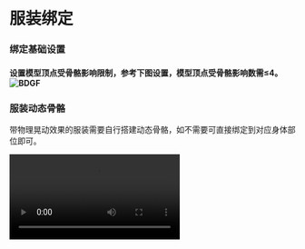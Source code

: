 # 服装绑定

### 绑定基础设置

#### 设置模型顶点受骨骼影响限制，参考下图设置，模型顶点受骨骼影响数需≤4。![BDGF](https://arkimg.ark.online/BDGF-1740537613695-4.png)

### 服装动态骨骼

带物理晃动效果的服装需要自行搭建动态骨骼，如不需要可直接绑定到对应身体部位即可。

<video controls src="https://arkimg.ark.online/服装动态骨骼介绍.mp4" />

### 动态骨骼命名规范

请按照下列规范设置骨骼，当不符合下列标准时，会导致动态骨骼无效或效果异常。
- 单个部位FBX模型骨骼上限为100根。
- 骨骼命名不要用软件自动生成的命名，建议添加一些独特的命名或者部件做前缀
- 带晃动效果骨骼第一根骨骼节点命名必须包含后缀“_Dynphy”。
- 末端骨骼命名必须包含后缀“_Nub ”。
裙子、桶袖子等 建议根据模型制作8条动态骨骼（长度一致）保证效果（4条/6条不过膝短裙可用）。
- 建议裙子、桶袖，片裙等骨骼按照顺时针顺序排布搭建，保证骨骼长短一致坐标轴朝向一致（其它非桶形部件可按规范搭建）。
- 建议命名中通过添加_F（前）、_FR（前右）、_R（右）、_BR（后右）、_B（后）、_BL（后左）、_L（左）、_FL（前左）等命名字段辅助定位骨骼方向。![fw](https://arkimg.ark.online/fw-1740476574164-8.png)


####  裸模衔接处权重。

- 裸模衔接处务必以此为准，不然动画播放时会**破面**或**穿插**。

- 服装部件的**接缝处**。权重需要**保持一致**。

- 例如：腰部接缝上装部分模型切口处权重 Spine_01：1， 下装部分模型切口处权重Spine_01：1。

  |     接缝位置     |                        女性权重参考图                        |              蒙皮数值               |                        男性权重参考图                        |               蒙皮数值               |
  | :--------------: | :----------------------------------------------------------: | :---------------------------------: | :----------------------------------------------------------: | :----------------------------------: |
  |    上装脖子处    | <img src="https://arkimg.ark.online/1740381224265-3.png" alt="img" style="zoom:25%;" /> | Head:<br />(0.5) <br/>Neck_01:(0.5) | <img src="https://arkimg.ark.online/1740381224265-4.png" alt="img" style="zoom:25%;" /> | Head: <br />(0.5) <br/>Neck_01:(0.5) |
  | 手套与上装衔接处 | <img src="https://arkimg.ark.online/1740381224266-5.png" alt="img" style="zoom:25%;" /> | Hand_L: (0.4)<br/> Lowerarm_L:(0.6) | <img src="https://arkimg.ark.online/1740381224266-6.png" alt="img" style="zoom:25%;" /> | Hand_L: (0)   <br/>Lowerarm_L:   (1) |
  | 上装与下装衔接处 | <img src="https://arkimg.ark.online/1740381224266-7.png" alt="img" style="zoom:25%;" /> |           Spine_01:  (1)            | <img src="https://arkimg.ark.online/1740381224266-8.png" alt="img" style="zoom:25%;" /> |            Spine_01:  (1)            |
  | 下装与鞋子衔接处 | <img src="https://arkimg.ark.online/1740381224266-9.png" alt="img" style="zoom:25%;" /> |            Calf_L:  (1)             | <img src="https://arkimg.ark.online/1740381224266-10.png" alt="img" style="zoom:25%;" /> |             Calf_L:  (1)             |

# 教程：服装样例（连衣裙）

### 3dsMax：

- 导入官方提供的基础骨骼，基于基础模型搭建服装骨骼。

   ![img](https://arkimg.ark.online/1740381224266-11.png)
- 按连衣裙模型走势搭建动态骨骼，按规范命名，并将动态骨骼连接到脊柱Spine_01下。

   ![img](https://arkimg.ark.online/1740381224266-12.png)
- 选择模型添加绑定蒙皮命令“Skin”并添加对应的动态骨骼，选择模型顶点进行绑定蒙皮。

   ![img](https://arkimg.ark.online/1740381224266-13.png)
- 权重分配后可旋转骨骼检查模型蒙皮是否合理。

   ![img](https://arkimg.ark.online/1740381224266-14.png)
- 完成权重调整后，导出为FBX资源以备用。


### Maya:

- 导入官方提供的基础骨骼，基于基础模型搭建服装骨骼。

   ![img](https://arkimg.ark.online/1740381224267-16.png)
- 选择装备面板创建骨骼或点击左侧顶部骨架面板按模型走势创建骨骼，并将动态骨骼链接到Spine_01下。

   ![img](https://arkimg.ark.online/1740381224267-17.png)
- 骨骼搭建完成后调整骨骼层级，按规范给骨骼命名，并确认裙子动态骨骼朝向一致（如图骨骼对象坐标Y轴向外，其它骨骼也须保持一致）。

   ![img](https://arkimg.ark.online/1740381224267-18.png)
- 选中模型点击顶部蒙皮面板选择“绑定蒙皮”，单个模型顶点最大受4根骨骼影响。

   ![img](https://arkimg.ark.online/1740381224267-19.png)
- 选择模型与相关联的骨骼，调整好蒙皮选项，点击绑定蒙皮。

   ![img](https://arkimg.ark.online/1740381224267-20.png)
- 旋转裙子骨骼检查权重，针对不合理的权重进行手动调整。

   ![img](https://arkimg.ark.online/1740381224267-21.png)

- 完成权重调整后，按导出设置导出该部位FBX。

###### MAYA服装骨骼搭建绑定全流程：

- 动态骨骼服装搭建绑定导出全流程

<video controls src="https://arkimg.ark.online/MAYA%E8%A3%99%E5%AD%90%E7%BB%91%E5%AE%9A%E5%85%A8%E6%B5%81%E7%A8%8B.mp4" />

# 资源导出

- 需要导出为FBX格式文件。
- 资源从DCC软件中导出，包含模型+骨骼（含动态骨骼）。
- 导出后即可进入口袋方舟进行资源上传（配置选择对应动态骨骼模板）。

### 导出设置：服装导出FBX通用

- 选择对应模型部位与骨骼（目标模型，骨骼，动态骨骼及末端）。
- 轴向:Up Axis:Z-up,类型：Type:Binary
- 动画面板不勾选:Animation
  ######  3dsMAX:![img](https://arkimg.ark.online/1740381224267-22.png)

  ######  Maya：![img](https://arkimg.ark.online/1740381224267-23.png)

  ######  Blender:![img](https://arkimg.ark.online/1740381224267-24.png)
